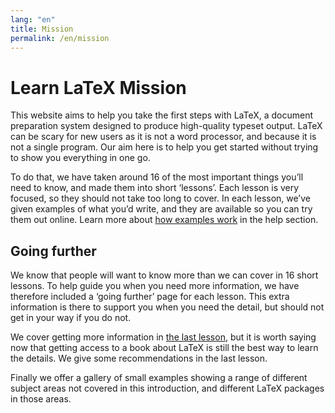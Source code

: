 ```yaml
---
lang: "en"
title: Mission
permalink: /en/mission
---
```


# Learn LaTeX Mission

This website aims to help you take the first steps with LaTeX, a document preparation system designed to produce high-quality typeset output. LaTeX can be scary for new users as it is not a word processor, and because it is not a single program. Our aim here is to help you get started without trying to show you everything in one go.

To do that, we have taken around 16 of the most important things you’ll need to know, and made them into short ‘lessons’. Each lesson is very focused, so they should not take too long to cover. In each lesson, we’ve given examples of what you’d write, and they are available so you can try them out online. Learn more about [how examples work](./help#examples) in the help section.

## Going further

We know that people will want to know more than we can cover in 16 short lessons. To help guide you when you need more information, we have therefore included a ‘going further’ page for each lesson. This extra information is there to support you when you need the detail, but should not get in your way if you do not.

We cover getting more information in [the last lesson](./lesson-16), but it is worth saying now that getting access to a book about LaTeX is still the best way to learn the details. We give some recommendations in the last lesson.

Finally we offer a gallery of small examples showing a range of different subject areas not covered in this introduction, and different LaTeX packages in those areas.
